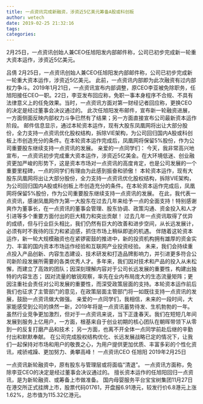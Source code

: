 ```yaml
---
title: 一点资讯完成新融资，涉资近5亿美元筹备A股或科创板
author: wetech
date: 2019-02-25 21:32:16
tags: 
categories: 
---
```

2月25日，一点资讯创始人兼CEO任旭阳发内部邮件称，公司已初步完成新一轮重大资本运作，涉资近5亿美元。
<!-- more -->
吕倩
2月25日，一点资讯创始人兼CEO任旭阳发内部邮件称，公司已初步完成新一轮重大资本运作，涉资近5亿美元。
此前，一点资讯内部即为此次融资有过内部权力争斗。2019年1月21日，一点资讯宣布内部调整，原CEO李亚被免除职务，任旭阳接任CEO一职。22日，李亚发布回应称，免职一事本身程序不合规、不具有法律意义上的任免效果。当时，一点资讯方面对第一财经记者回应称，更换CEO的决定是经过董事会决议通过的。
此次任旭阳发布邮件，宣布新一轮融资进展，一方面侧面反映内部权力斗争已然有了结果；另一方面直接宣布公司最新资本运作阶段。
邮件信息显示，通过本轮资本运作，现有大股东凤凰网将出让大部分股份，全力支持一点资讯优化股权结构，拆除VIE架构，为公司回归国内A股或科创板上市创造充分的条件。在本轮资本运作完成后，凤凰网将保留5%股份，作为公司重要股东继续支持一点资讯的发展。
亲爱的一点同学们：
今天，我非常高兴地宣布，一点资讯初步完成重大资本运作，涉资近5亿美金。在大环境低迷、创业融资更加严峻的形势下，这是资本市场对一点资讯的高度肯定，也是公司发展的一个重要里程碑，一点的同学们有理由为此感到振奋和骄傲！
本轮资本运作，现有大股东凤凰网将出让大部分股份，全力支持一点资讯优化股权结构，拆除VIE架构，为公司回归国内A股或科创板上市创造充分的条件。在本轮资本运作完成后，凤凰网将保留5%股份，作为公司重要股东继续支持一点资讯的发展。
在此，我代表一点资讯，感谢凤凰网作为第一大股东在过去几年来给予一点的全面支持！特别感谢爽作为董事长，在一点资讯的董事会管理、股东协调、政策沟通、资金投入和人才引进等多个重要方面付出的巨大精力和突出贡献！
过去几年一点资讯取得了优异的成绩，但与行业巨头相比，我们仍然有巨大的改善和进步空间，从长远发展计，必须有时不我待的压力和紧迫感，抓住市场上稍纵即逝的机遇。
伴随着这轮资本运作，新一轮大规模融资也在紧锣密鼓的推进中，新的投资机构拥有雄厚的资金实力、丰富的国内资本市场运作经验和互联网产业投资经验。
未来，我们会持续重点投入产品创新、内容生态建设、技术研发和打造品牌影响力，并引进更多符合公司新阶段发展所需要的各类优秀人才。多年来，我们因对技术和产品的投入从未松懈，而建立了高效的团队；因深刻理解内容对于公司长远发展的重要性，构建出独特的内容生态；
因对流量的敏锐观察，率先在业内布局庞大的生态流量矩阵；更因注重社会责任对公司发展的重要性，而深受政策层面的支持。本轮资本运作前后我们也征求了主管部门的意见，在政策层面主管部门将一如既往支持一点资讯的发展，鼓励一点资讯做大做强。
亲爱的一点同学们，我相信，未来的一段时间，大家能感受到公司的焕然一新，2019年将是一点资讯蓄势待发、生机勃勃的一年。
虽然行业竞争更加激烈，但对于一点资讯来说，当下正逢春天。我们在短短几年间发展到服务上亿用户，一方面，根基来自于创业初期的核心团队在朝晖带领下从零到一的反复打磨产品和技术；
另一方面，也离不开全体一点同学前赴后继的辛勤付出和默默奉献。
在公司完成股权结构优化、长远发展战略已定的情况下，让我们一起保持对市场和用户的敬畏之心，为用户提供更加优质、丰富多彩的个性化资讯，戒骄戒躁、更加努力、勇攀高峰！
一点资讯CEO 任旭阳
2019年2月25日
 
 
一点资讯新轮融资中，原有股东与管理层或将面临“清退”。
一点资讯方面称，免除李亚CEO的决定是经过董事会决议通过的。
擅长资本运作的任旭阳回归一点资讯，是为新轮融资、或筹备上市做准备。
国内母婴服务平台宝宝树集团11月27日在港交所正式挂牌上市，股票代码01761，开盘报6.91港元，较发行价6.8港元上涨1.62%，总市值为115.32亿港元。
